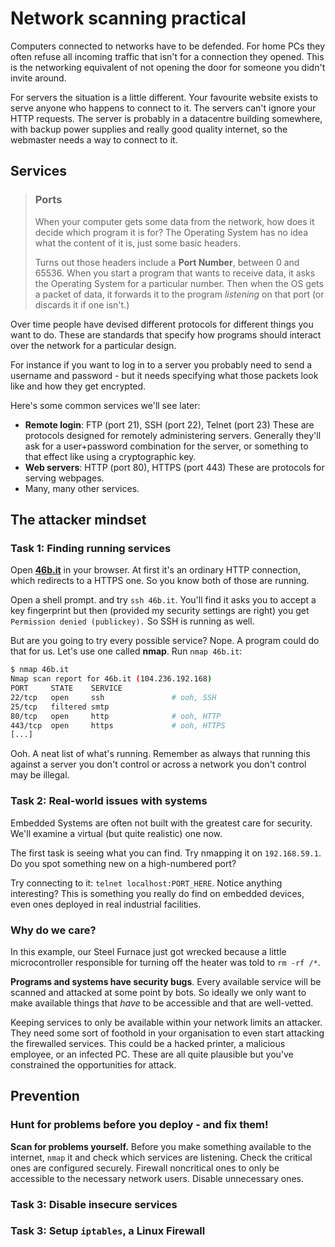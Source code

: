 # Network scanning practical

Computers connected to networks have to be defended. For home PCs they often refuse all incoming traffic that isn't for a connection they opened. This is the networking equivalent of not opening the door for someone you didn't invite around.

For servers the situation is a little different. Your favourite website exists to serve anyone who happens to connect to it. The servers can't ignore your HTTP requests. The server is probably in a datacentre building somewhere, with backup power supplies and really good quality internet, so the webmaster needs a way to connect to it.

## Services

> ### Ports
> 
> When your computer gets some data from the network, how does it decide which program it is for? The Operating System has no idea what the content of it is, just some basic headers.
> 
> Turns out those headers include a **Port Number**, between 0 and 65536. When you start a program that wants to receive data, it asks the Operating System for a particular number. Then when the OS gets a packet of data, it forwards it to the program *listening* on that port (or discards it if one isn't.)

Over time people have devised different protocols for different things you want to do. These are standards that specify how programs should interact over the network for a particular design. 

For instance if you want to log in to a server you probably need to send a username and password - but it needs specifying what those packets look like and how they get encrypted.

Here's some common services we'll see later:

* **Remote login**: FTP (port 21), SSH (port 22), Telnet (port 23)
  These are protocols designed for remotely administering servers. Generally they'll ask for a user+password combination for the server, or something to that effect like using a cryptographic key.
* **Web servers**: HTTP (port 80), HTTPS (port 443)
  These are protocols for serving webpages.
* Many, many other services.

## The attacker mindset

### Task 1: Finding running services

Open **[46b.it](http://46b.it)** in your browser. At first it's an ordinary HTTP connection, which redirects to a HTTPS one. So you know both of those are running.

Open a shell prompt. and try `ssh 46b.it`. You'll find it asks you to accept a key fingerprint but then (provided my security settings are right) you get `Permission denied (publickey).` So SSH is running as well.

But are you going to try every possible service? Nope. A program could do that for us. Let's use one called **nmap**. Run `nmap 46b.it`:

``` sh
$ nmap 46b.it
Nmap scan report for 46b.it (104.236.192.168)
PORT     STATE    SERVICE
22/tcp   open     ssh				# ooh, SSH
25/tcp   filtered smtp
80/tcp   open     http				# ooh, HTTP
443/tcp  open     https				# ooh, HTTPS
[...]
```

Ooh. A neat list of what's running. Remember as always that running this against a server you don't control or across a network you don't control may be illegal.

### Task 2: Real-world issues with systems

Embedded Systems are often not built with the greatest care for security. We'll examine a virtual (but quite realistic) one now.

The first task is seeing what you can find. Try nmapping it on `192.168.59.1`. Do you spot something new on a high-numbered port?

Try connecting to it: `telnet localhost:PORT_HERE`. Notice anything interesting? This is something you really do find on embedded devices, even ones deployed in real industrial facilities. 

### Why do we care?

In this example, our Steel Furnace just got wrecked because a little microcontroller responsible for turning off the heater was told to `rm -rf /*`.

**Programs and systems have security bugs**. Every available service will be scanned and attacked at some point by bots. So ideally we only want to make available things that *have* to be accessible and that are well-vetted.

Keeping services to only be available within your network limits an attacker. They need some sort of foothold in your organisation to even start attacking the firewalled services. This could be a hacked printer, a malicious employee, or an infected PC. These are all quite plausible but you've constrained the opportunities for attack.

## Prevention

### Hunt for problems before you deploy - and fix them!

**Scan for problems yourself.**
Before you make something available to the internet, `nmap` it and check which services are listening. Check the critical ones are configured securely. Firewall noncritical ones to only be accessible to the necessary network users. Disable unnecessary ones.

### Task 3: Disable insecure services

### Task 3: Setup `iptables`, a Linux Firewall
